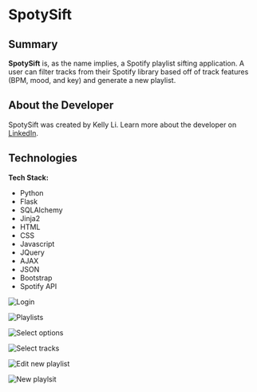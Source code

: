# SpotySift

## Summary
**SpotySift** is, as the name implies, a Spotify playlist sifting application. A user can filter tracks from their Spotify library based off of track features (BPM, mood, and key) and generate a new playlist.

## About the Developer

SpotySift was created by Kelly Li. Learn more about the developer on [LinkedIn](https://www.linkedin.com/in/kellymhli).

## Technologies

**Tech Stack:**

- Python
- Flask
- SQLAlchemy
- Jinja2
- HTML
- CSS
- Javascript
- JQuery
- AJAX
- JSON
- Bootstrap
- Spotify API

![Login](https://i.gyazo.com/d8a0f5b4897fcbc11d74182c5cb19185.gif)

![Playlists](https://i.gyazo.com/b03236e0e136b0afcfd50127cd0a2e3a.gif)

![Select options](https://i.gyazo.com/13b283b9042ce427e9c11b1d360d76e3.gif)

![Select tracks](https://i.gyazo.com/7c8dc24fbeb415e8ed322cb084007ffb.gif)

![Edit new playlist](https://i.gyazo.com/2e7508fca5e237cd30dd7a51db42479a.gif)

![New playlsit](https://i.gyazo.com/75116765ce72c369eb1443d7f5b2a9bf.gif)